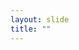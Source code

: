 ```yaml
---
layout: slide
title: ""
---
```


<section data-background-image="assets/images/Slide14.png" data-background-size="70%" data-background-position="center"/>